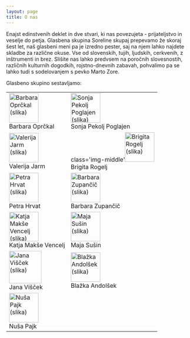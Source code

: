 ```yaml
---
layout: page
title: O nas
---
```


Enajst edinstvenih deklet in dve stvari, ki nas povezujeta - prijateljstvo in veselje do petja. Glasbena skupina Soreline skupaj prepevamo že skoraj šest let, naš glasbeni meni pa je izredno pester, saj na njem lahko najdete skladbe za različne okuse. Vse od slovenskih, tujih, ljudskih, cerkvenih, z inštrumenti in brez. Slišite nas lahko predvsem na poročnih slovesnostih, različnih kulturnih dogodkih, rojstno-dnevnih zabavah, pohvalimo pa se lahko tudi s sodelovanjem s pevko Marto Zore.

Glasbeno skupino sestavljamo:

<table class="table-about">
  <tr>
    <td><div class='img-middle'><img src="{{ site.baseurl }}/public/slike/barbara_g_p.jpg" alt="Barbara Oprčkal (slika)" width="80"></div> Barbara Oprčkal</td>
    <td><div class='img-middle'><img src="{{ site.baseurl }}/public/slike/sonja_p.jpg" alt="Sonja Pekolj Poglajen (slika)" width="80"></div> Sonja Pekolj Poglajen</td>
  </tr>

  <tr>
    <td><div class='img-middle'><img src="{{ site.baseurl }}/public/slike/valerija_p.jpg" alt="Valerija Jarm (slika)" width="80"></div> Valerija Jarm</td>
    <td><div> class='img-middle'<img src="{{ site.baseurl }}/public/slike/brigita_p.jpg" alt="Brigita Rogelj (slika)" width="80"></div> Brigita Rogelj</td>
  </tr>

  <tr>
    <td><div class='img-middle'><img src="{{ site.baseurl }}/public/slike/petra_p.jpg" alt="Petra Hrvat (slika)" width="80"></div> Petra Hrvat</td>
    <td><div class='img-middle'><img src="{{ site.baseurl }}/public/slike/barbara_p.jpg" alt="Barbara Zupančič (slika)" width="80"></div> Barbara Zupančič</td>
  </tr>

  <tr>
    <td><div class='img-middle'><img src="{{ site.baseurl }}/public/slike/katja_p.jpg" alt="Katja Makše Vencelj (slika)" width="80"></div> Katja Makše Vencelj</td>
    <td><div class='img-middle'><img src="{{ site.baseurl }}/public/slike/maja_p.jpg" alt="Maja Sušin (slika)" width="80"></div> Maja Sušin</td>
  </tr>

  <tr>
    <td><div class='img-middle'><img src="{{ site.baseurl }}/public/slike/jana_p.jpg" alt="Jana Višček (slika)" width="88"></div> Jana Višček</td>
    <td><div class='img-middle'><img src="{{ site.baseurl }}/public/slike/blazka_p.png" alt="Blažka Andolšek (slika)" width="80"></div> Blažka Andolšek</td>
  </tr>

  <tr>
    <td colspan="2"><div class='img-middle'><img src="{{ site.baseurl }}/public/slike/nusa_p.png" alt="Nuša Pajk (slika)" width="80"></div> Nuša Pajk</td>
  </tr>
</table>
